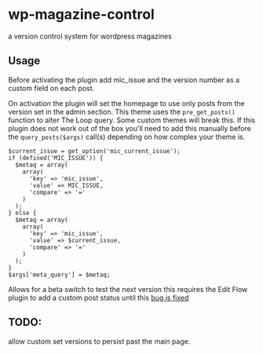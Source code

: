 wp-magazine-control
===================

a version control system for wordpress magazines

Usage
-----

Before activating the plugin add mic_issue and the version number as a custom field on each post. 

On activation the plugin will set the homepage to use only posts from the version set in the admin section. This theme uses the `pre_get_posts()` function to alter The Loop query. Some custom themes will break this. If this plugin does not work out of the box you'll need to add this manually before the `query_posts($args)` call(s) depending on how complex your theme is.

    $current_issue = get_option('mic_current_issue');
    if (defined('MIC_ISSUE')) {
      $metaq = array(
        array(
          'key' => 'mic_issue',
          'value' => MIC_ISSUE,
          'compare' => '='
        )
      );
    } else {
      $metaq = array(
        array(
          'key' => 'mic_issue',
          'value' => $current_issue,
          'compare' => '='
        )
      );
    }
    $args['meta_query'] = $metaq;


Allows for a beta switch to test the next version this requires the Edit Flow plugin to add a custom post status until this [bug is fixed](http://core.trac.wordpress.org/ticket/12706)

TODO:
-----

allow custom set versions to persist past the main page.